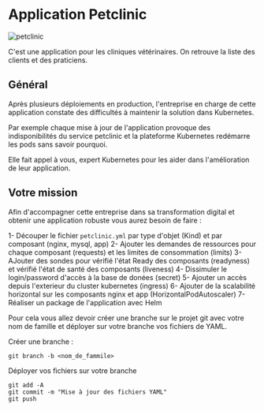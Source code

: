 # Application Petclinic

![petclinic](https://miro.medium.com/max/1200/1*f37ndc7_IuuGAsrObp2TNQ.png)

C'est une application pour les cliniques vétérinaires. On retrouve la liste des clients et des praticiens.

## Général

Après plusieurs déploiements en production, l'entreprise en charge de cette application constate des difficultés à maintenir la solution dans Kubernetes.

Par exemple chaque mise à jour de l'application provoque des indisponibilités du service petclinic et la plateforme Kubernetes redémarre les pods sans savoir pourquoi.

Elle fait appel à vous, expert Kubernetes pour les aider dans l'amélioration de leur application.


## Votre mission


Afin d'accompagner cette entreprise dans sa transformation digital et obtenir une application robuste vous aurez besoin de faire :

1- Découper le fichier `petclinic.yml` par type d'objet (Kind) et par composant (nginx, mysql, app)
2- Ajouter les demandes de ressources pour chaque composant (requests) et les limites de consommation (limits)
3- AJouter des sondes pour vérifié l'état Ready des composants (readyness) et vérifié l'état de santé des composants (liveness)
4- Dissimuler le login/password d'accès à la base de donées (secret)
5- Ajouter un accès depuis l'exterieur du cluster kubernetes (ingress)
6- Ajouter de la scalabilité horizontal sur les composants nginx et app (HorizontalPodAutoscaler)
7- Réaliser un package de l'application avec Helm


Pour cela vous allez devoir créer une branche sur le projet git avec votre nom de famille et déployer sur votre branche vos fichiers de YAML.

Créer une branche :

```
git branch -b <nom_de_fammile>
```

Déployer vos fichiers sur votre branche

```
git add -A
git commit -m "Mise à jour des fichiers YAML"
git push
```
